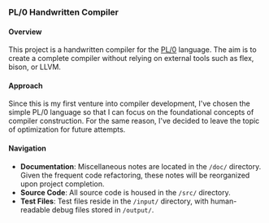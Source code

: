 ### PL/0 Handwritten Compiler

#### Overview
This project is a handwritten compiler for the [PL/0](https://en.wikipedia.org/wiki/PL/0) language. The aim is to create a complete compiler without relying on external tools such as flex, bison, or LLVM.

#### Approach
Since this is my first venture into compiler development, I've chosen the simple PL/0 language so that I can focus on the foundational concepts of compiler construction. For the same reason, I've decided to leave the topic of optimization for future attempts.

#### Navigation
- **Documentation**: Miscellaneous notes are located in the `/doc/` directory. Given the frequent code refactoring, these notes will be reorganized upon project completion.
- **Source Code**: All source code is housed in the `/src/` directory.
- **Test Files**: Test files reside in the `/input/` directory, with human-readable debug files stored in `/output/`.
